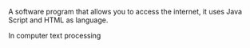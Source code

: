 A software program that allows you to access the internet, it uses Java Script and HTML as language.

In computer text processing

